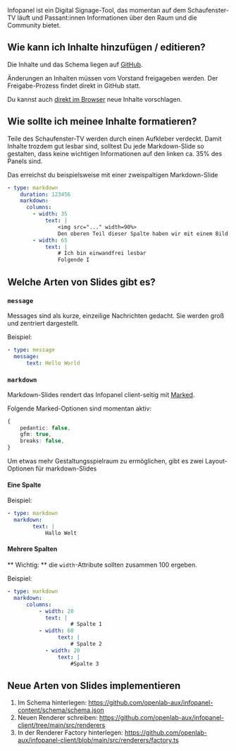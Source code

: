 Infopanel ist ein Digital Signage-Tool, das momentan auf dem Schaufenster-TV läuft und Passant:innen Informationen über den Raum und die Community bietet.

## Wie kann ich Inhalte hinzufügen / editieren?

Die Inhalte und das Schema liegen auf [GitHub](https://github.com/openlab-aux/infopanel-content).

Änderungen an Inhalten müssen vom Vorstand freigageben werden. Der Freigabe-Prozess findet direkt in GitHub statt.

Du kannst auch [direkt im Browser](https://github.com/openlab-aux/infopanel-content/edit/main/content.yaml) neue Inhalte vorschlagen.

## Wie sollte ich meinee Inhalte formatieren?

Teile des Schaufenster-TV werden durch einen Aufkleber verdeckt. Damit Inhalte trozdem gut lesbar sind, solltest Du jede Markdown-Slide so gestalten, dass keine wichtigen Informationen auf den linken ca. 35% des Panels sind.

Das erreichst du beispielsweise mit einer zweispaltigen Markdown-Slide


```yaml
- type: markdown
	duration: 123456
	markdown:
	  columns:
		- width: 35
			text: |
				<img src="..." width=90%>
				Den oberen Teil dieser Spalte haben wir mit einem Bild gefüllt, da Text dort nicht so gut lesbar wäre
		- width: 65
			text: |
				# Ich bin einwandfrei lesbar
				Folgende I
```

## Welche Arten von Slides gibt es?

### `message`

Messages sind als kurze, einzeilige Nachrichten gedacht. Sie werden groß und zentriert dargestellt.

Beispiel:
```yaml
- type: message
  message:
	  text: Hello World
```

### `markdown`

Markdown-Slides rendert das Infopanel client-seitig mit [Marked](https://github.com/markedjs/marked).

Folgende Marked-Optionen sind momentan aktiv:

```typescript
{
	pedantic: false,
	gfm: true,
	breaks: false,
}
```

Um etwas mehr Gestaltungsspielraum zu ermöglichen, gibt es zwei Layout-Optionen für markdown-Slides

#### Eine Spalte

Beispiel:

```yaml
- type: markdown
  markdown:
		text: |
			Hallo Welt
```

#### Mehrere Spalten

** Wichtig: ** die `width`-Attribute sollten zusammen 100 ergeben.

Beispiel:

```yaml
- type: markdown
  markdown:
	  columns:
		  - width: 20
		    text: |
					# Spalte 1
		  - width: 60
				text: |
					# Spalte 2
			- width: 20
				text: |
					#Spalte 3
```

## Neue Arten von Slides implementieren

1. Im Schema hinterlegen: https://github.com/openlab-aux/infopanel-content/schema/schema.json
2. Neuen Renderer schreiben: https://github.com/openlab-aux/infopanel-client/tree/main/src/renderers
3. In der Renderer Factory hinterlegen: https://github.com/openlab-aux/infopanel-client/blob/main/src/renderers/factory.ts